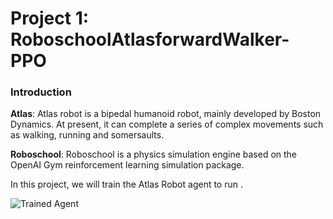 # 
[//]: # (Image References)

[image1]: https://user-images.githubusercontent.com/10624937/42135619-d90f2f28-7d12-11e8-8823-82b970a54d7e.gif "Trained Agent"

# Project 1: RoboschoolAtlasforwardWalker-PPO

### Introduction

**Atlas**: Atlas robot is a bipedal humanoid robot, mainly developed by Boston Dynamics. At present, it can complete a series of complex movements such as walking, running and somersaults.

**Roboschool**: Roboschool is a physics simulation engine based on the OpenAI Gym reinforcement learning simulation package.

In this project, we will train the Atlas Robot agent to run .  

![Trained Agent][image1]
